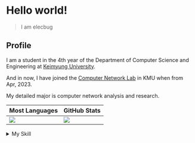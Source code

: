 # Hello world!
> I am elecbug
>

## Profile

I am a student in the 4th year of the Department of Computer Science and Engineering at [Keimyung University](https://www.kmu.ac.kr/).

And in now, I have joined the [Computer Network Lab](https://sites.google.com/site/computernetworklab/) in KMU when from Apr, 2023.

My detailed major is computer network analysis and research.

|Most Languages|GitHub Stats|
|--------------|------------|
|![](https://github-readme-stats.vercel.app/api/top-langs/?username=elecbug&layout=compact&langs_count=8&hide=makefile,cmake&theme=dracula&icon_color=3f3fff&title_color=ffffff&bg_color=1f1f1f)|![](https://github-readme-stats.vercel.app/api?username=elecbug&count_private=true&show_icons=true&rank_icon=github&theme=dracula&icon_color=3f3fff&title_color=ffffff&include_all_commits=true&bg_color=1f1f1f)|

<details>
<summary>My Skill</summary>
  
  ### 0. Network
  - General OSI-7 Knowledge
  - P2P
  - Block-chain
  - Basic Network Security
  ### 1. C#
  - WinForm/WPF/MAUI
  - MS Office Interop
  ### 2. Rust/Go
  - [libp2p](https://libp2p.io)
  ### 3. Python
  - scipy/numpy/networkx/pyplot...
  ### 4. Linux
  ### 5. Docker
  - General Container
  - Docker Swarm Network and Clustering
  - Scalabe Service
  ### 6. DB
  - MySQL
  ### 7. etc
  - C/C++
  - Java
  - Dart/Flutter

</details>
